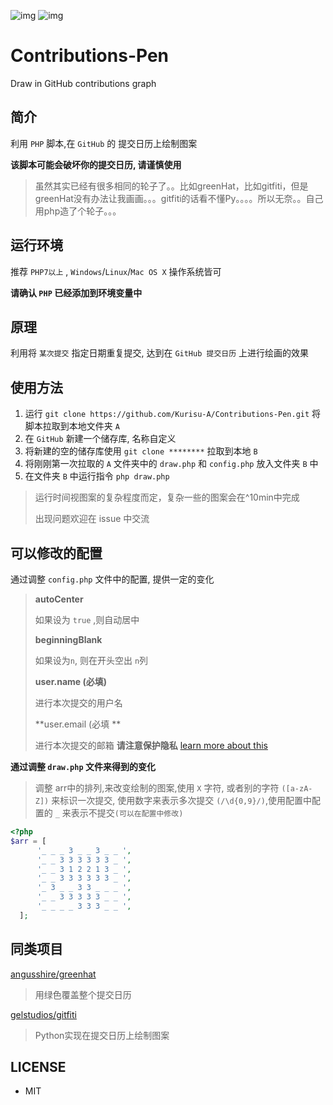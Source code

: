 ![](https://img.shields.io/badge/PHP-%5E7.0.0-blue.svg 'img')
![](https://img.shields.io/badge/OS-Windows%20%7C%20Linux%20%7C%20Mac%20OS%20X-green.svg 'img')
# Contributions-Pen
Draw in GitHub contributions graph

## 简介
利用 `PHP` 脚本,在 `GitHub` 的 提交日历上绘制图案

**该脚本可能会破坏你的提交日历, 请谨慎使用**

> 虽然其实已经有很多相同的轮子了。。比如greenHat，比如gitfiti，但是greenHat没有办法让我画画。。。gitfiti的话看不懂Py。。。。所以无奈。。自己用php造了个轮子。。。

## 运行环境
推荐 `PHP7以上` , `Windows`/`Linux`/`Mac OS X` 操作系统皆可

**请确认 `PHP` 已经添加到环境变量中**

## 原理
利用将 `某次提交` 指定日期重复提交, 达到在 `GitHub 提交日历` 上进行绘画的效果

## 使用方法
1. 运行 `git clone https://github.com/Kurisu-A/Contributions-Pen.git` 将脚本拉取到本地文件夹 `A`
2. 在 `GitHub` 新建一个储存库, 名称自定义 
3. 将新建的空的储存库使用 `git clone ********` 拉取到本地 `B`
4. 将刚刚第一次拉取的 `A` 文件夹中的 `draw.php` 和 `config.php` 放入文件夹 `B` 中
5. 在文件夹 `B` 中运行指令 `php draw.php` 

> 运行时间视图案的复杂程度而定，复杂一些的图案会在^10min中完成
>
> 出现问题欢迎在 issue 中交流

## 可以修改的配置
通过调整 `config.php` 文件中的配置, 提供一定的变化

> **autoCenter**
>
> 如果设为 `true` ,则自动居中
>
> **beginningBlank**
>
> 如果设为`n`, 则在开头空出 `n`列
>
> **user.name (必填)**
>
> 进行本次提交的用户名
>
> **user.email (必填 **
>
> 进行本次提交的邮箱 **请注意保护隐私**
> [learn more about this](https://help.github.com/articles/why-are-my-contributions-not-showing-up-on-my-profile/)
>

**通过调整 `draw.php` 文件来得到的变化**

> 调整 arr中的排列,来改变绘制的图案,使用 `X` 字符, 或者别的字符 `([a-zA-Z])` 来标识一次提交, 使用数字来表示多次提交 `(/\d{0,9}/)`,使用配置中配置的 `_` 来表示不提交`(可以在配置中修改)`
>
```PHP
<?php
$arr = [
      '_ _ _ 3 _ _ 3 _ _ ',
      '_ _ 3 3 3 3 3 3 _ ',
      '_ _ 3 1 2 2 1 3 _ ',
      '_ _ 3 3 3 3 3 3 _ ',
      '_ 3 _ _ 3 3 _ _ _ ',
      '_ _ 3 3 3 3 3 _ _ ',
      '_ _ _ _ 3 3 3 _ _ ',
  ];
```
>

## 同类项目
[angusshire/greenhat](https://github.com/angusshire/greenhat)
> 用绿色覆盖整个提交日历

[gelstudios/gitfiti](https://github.com/gelstudios/gitfiti)
> Python实现在提交日历上绘制图案

## LICENSE
* MIT
